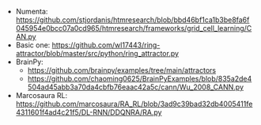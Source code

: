 - Numenta: https://github.com/stjordanis/htmresearch/blob/bbd46bf1ca1b3be8fa6f045954e0bcc07a0cd965/htmresearch/frameworks/grid_cell_learning/CAN.py
- Basic one: https://github.com/wl17443/ring-attractor/blob/master/src/python/ring_attractor.py
- BrainPy:
    - https://github.com/brainpy/examples/tree/main/attractors
    - https://github.com/chaoming0625/BrainPyExamples/blob/835a2de4504ad45abb3a70da4cbfb76eaac42a5c/cann/Wu_2008_CANN.py
- Marcosaura RL: https://github.com/marcosaura/RA_RL/blob/3ad9c39bad32db4005411fe4311601f4ad4c21f5/DL-RNN/DDQNRA/RA.py